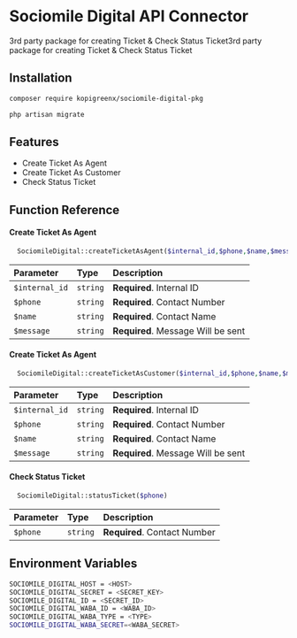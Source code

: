 
# Sociomile Digital API Connector

3rd party package for creating Ticket & Check Status Ticket3rd party package for creating Ticket & Check Status Ticket


## Installation

```bash
composer require kopigreenx/sociomile-digital-pkg

php artisan migrate
```


## Features

- Create Ticket As Agent
- Create Ticket As Customer
- Check Status Ticket


## Function Reference

#### Create Ticket As Agent

```php
  SociomileDigital::createTicketAsAgent($internal_id,$phone,$name,$message)
```

| Parameter | Type     | Description                |
| :-------- | :------- | :------------------------- |
| `$internal_id` | `string` | **Required**. Internal ID |
| `$phone` | `string` | **Required**. Contact Number  |
| `$name` | `string` | **Required**. Contact Name  |
| `$message` | `string` | **Required**. Message Will be sent  |

#### Create Ticket As Agent

```php
  SociomileDigital::createTicketAsCustomer($internal_id,$phone,$name,$message)
```

| Parameter | Type     | Description                |
| :-------- | :------- | :------------------------- |
| `$internal_id` | `string` | **Required**. Internal ID |
| `$phone` | `string` | **Required**. Contact Number  |
| `$name` | `string` | **Required**. Contact Name  |
| `$message` | `string` | **Required**. Message Will be sent  |

#### Check Status Ticket

```php
  SociomileDigital::statusTicket($phone)
```

| Parameter | Type     | Description                |
| :-------- | :------- | :------------------------- |
| `$phone` | `string` | **Required**. Contact Number  |




## Environment Variables

```sh
SOCIOMILE_DIGITAL_HOST = <HOST>
SOCIOMILE_DIGITAL_SECRET = <SECRET_KEY>
SOCIOMILE_DIGITAL_ID = <SECRET_ID>
SOCIOMILE_DIGITAL_WABA_ID = <WABA_ID>
SOCIOMILE_DIGITAL_WABA_TYPE = <TYPE>
SOCIOMILE_DIGITAL_WABA_SECRET=<WABA_SECRET>
```


